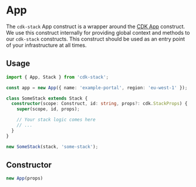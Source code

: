 # App

The `cdk-stack` App construct is a wrapper around the [CDK App](https://docs.aws.amazon.com/cdk/api/v1/docs/@aws-cdk_core.App.html) construct. We use this construct internally for providing global context and methods to our `cdk-stack` constructs. This construct should be used as an entry point of your infrastructure at all times.

## Usage

```typescript
import { App, Stack } from 'cdk-stack';

const app = new App({ name: 'example-portal', region: 'eu-west-1' });

class SomeStack extends Stack {
  constructor(scope: Construct, id: string, props?: cdk.StackProps) {
    super(scope, id, props);

    // Your stack logic comes here
    // ...
  }
}

new SomeStack(stack, 'some-stack');
```


## Constructor

```ts
new App(props)
```